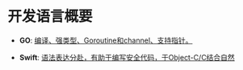 # 开发语言概要

- **GO**: [编译、强类型、Goroutine和channel、支持指针。](GO/GO语言概述.md)

- **Swift**: [语法表达分赴，有助于编写安全代码，于Object-C/C结合自然](Swift/Swift语言概要.md)

